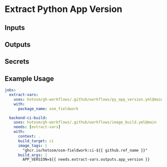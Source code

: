 # Extract Python App Version

## Inputs

## Outputs

## Secrets

## Example Usage

```yaml
jobs:
  extract-vars:
    uses: hotosm/gh-workflows/.github/workflows/py_app_version.yml@main
    with:
      package_name: osm_fieldwork

  backend-ci-build:
    uses: hotosm/gh-workflows/.github/workflows/image_build.yml@main
    needs: [extract-vars]
    with:
      context: .
      build_target: ci
      image_tags: |
        "ghcr.io/hotosm/osm-fieldwork:ci-${{ github.ref_name }}"
      build_args: |
        APP_VERSION=${{ needs.extract-vars.outputs.app_version }}
```
